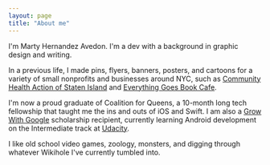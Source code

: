 ```yaml
---
layout: page
title: "About me"
---
```

  I'm Marty Hernandez Avedon. I'm a dev with a background in graphic design and writing.  

  In a previous life, I made pins, flyers, banners, posters, and cartoons for a variety of small nonprofits and businesses around NYC, such as [Community Health Action of Staten Island](https://www.chasiny.org/) and [Everything Goes Book Cafe](http://www.etgstores.com/bookcafe/).  		

  I'm now a proud graduate of Coalition for Queens, a 10-month long tech fellowship that taught me the ins and outs of iOS and Swift. I am also a [Grow With Google](https://developers.googleblog.com/2017/10/grow-with-google-scholarships.html) scholarship recipient, currently learning Android development on the Intermediate track at [Udacity](https://www.udacity.com/grow-with-google).  

  I like old school video games, zoology, monsters, and digging through whatever Wikihole I've currently tumbled into. 
